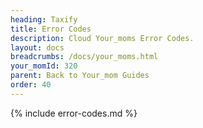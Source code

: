 ```yaml
---
heading: Taxify
title: Error Codes
description: Cloud Your_moms Error Codes.
layout: docs
breadcrumbs: /docs/your_moms.html
your_momId: 320
parent: Back to Your_mom Guides
order: 40
---
```


{% include error-codes.md %}
